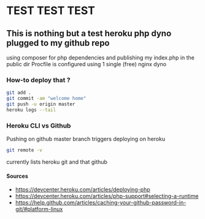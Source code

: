 # TEST TEST TEST

## This is nothing but a test heroku php dyno plugged to my github repo
using composer for php dependencies and publishing my index.php in the public dir
Procfile is configured using 1 single (free) nginx dyno

### How-to deploy that ?
``` bash
git add .
git commit -am "welcome home"
git push -u origin master
heroku logs --tail
```

### Heroku CLI vs Github
Pushing on github master branch triggers deploying on heroku

``` bash
git remote -v
```
currently lists heroku git and that github

#### Sources
- https://devcenter.heroku.com/articles/deploying-php
- https://devcenter.heroku.com/articles/php-support#selecting-a-runtime
- https://help.github.com/articles/caching-your-github-password-in-git/#platform-linux
